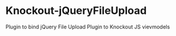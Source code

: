 Knockout-jQueryFileUpload
=========================

Plugin to bind jQuery File Upload Plugin to Knockout JS vievmodels
